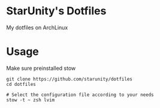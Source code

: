 # StarUnity's Dotfiles

My dotfiles on ArchLinux

# Usage

Make sure preinstalled stow

```shell
git clone https://github.com/starunity/dotfiles
cd dotfiles

# Select the configuration file according to your needs
stow -t ~ zsh lvim
```


